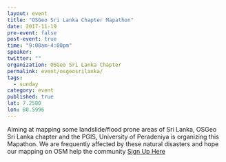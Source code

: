 ```yaml
---
layout: event 
title: "OSGeo Sri Lanka Chapter Mapathon"
date: 2017-11-19
pre-event: false
post-event: true
time: "9:00am-4:00pm"
speaker:
twitter: ""
organization: OSGeo Sri Lanka Chapter
permalink: event/osgeosrilanka/
tags:
  - sunday 
category: event
published: true
lat: 7.2580
lon: 80.5996
---
```


Aiming at mapping some landslide/flood prone areas of Sri Lanka, OSGeo Sri Lanka chapter and the PGIS, University of Peradeniya is organizing this Mapathon. We are frequently affected by these natural disasters and hope our mapping on OSM help the community
[Sign Up Here](https://goo.gl/forms/arOlZBCxY1EYNKCC2)
